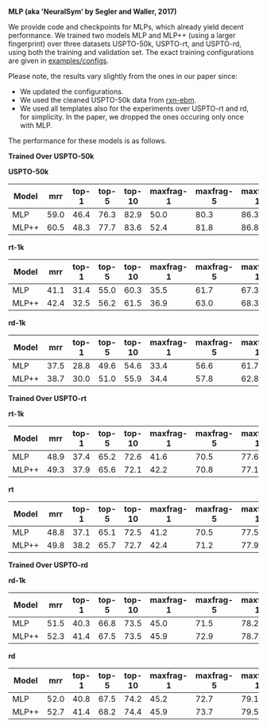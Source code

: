 
**MLP (aka 'NeuralSym' by Segler and Waller, 2017)**

We provide code and checkpoints for MLPs, which already yield decent performance.
We trained two models MLP and MLP++ (using a larger fingerprint) over three datasets USPTO-50k, USPTO-rt, and USPTO-rd, using both the training and validation set.
The exact training configurations are given in [examples/configs](../../examples/configs).

Please note, the results vary slightly from the ones in our paper since:
- We updated the configurations.
- We used the cleaned USPTO-50k data from [rxn-ebm](https://github.com/coleygroup/rxn-ebm). 
- We used all templates also for the experiments over USPTO-rt and rd, for simplicity. In the paper, we dropped the ones occuring only once with MLP. 

The performance for these models is as follows.


**Trained Over USPTO-50k**

**USPTO-50k**

|Model| mrr  |top-1|top-5|top-10|maxfrag-1|maxfrag-5|maxfrag-10|
| --- |---| --- | --- | --- | --- | --- | --- | 
|MLP| 59.0 |46.4|76.3|82.9|50.0|80.3|86.3|
|MLP++|60.5|48.3|77.7|83.6|52.4|81.8|86.8|

**rt-1k**

|Model| mrr |top-1|top-5|top-10|maxfrag-1|maxfrag-5|maxfrag-10|mss|
| --- |---| --- | --- | --- | --- | --- | --- | --- |
|MLP| 41.1 |31.4|55.0|60.3|35.5|61.7|67.3 |43.0|
|MLP++|42.4|32.5|56.2|61.5|36.9|63.0|68.3| 44.2|
**rd-1k**

|Model| mrr|top-1|top-5|top-10|maxfrag-1|maxfrag-5|maxfrag-10|mss|
| --- |---| --- | --- | --- | --- | --- | --- |---|
|MLP| 37.5|28.8|49.6|54.6|33.4|56.6|61.7|29.7|
|MLP++|38.7|30.0|51.0|55.9|34.4|57.8|62.8|31.3|
**Trained Over USPTO-rt**

**rt-1k**

|Model| mrr | top-1 |top-5|top-10| maxfrag-1     | maxfrag-5 | maxfrag-10 |mss|
| --- |---|-------| --- | --- |---------------|----------|---------| ---|
|MLP| 48.9 | 37.4  |65.2|72.6|41.6|70.5|77.6|55.6|
|MLP++|49.3| 37.9  |65.6|72.1 |42.2|70.8|77.1 |54.8|
**rt**

|Model| mrr |top-1|top-5|top-10|maxfrag-1|maxfrag-5|maxfrag-10|mss|
| --- |---| --- | --- | --- | --- | --- | --- | ---|
|MLP| 48.8 |37.1|65.1|72.5|41.2|70.5|77.5|55.1|
|MLP++|49.8|38.2|65.7|72.7|42.4|71.2|77.9|55.6|

**Trained Over USPTO-rd**

**rd-1k**

|Model| mrr  |top-1|top-5|top-10|maxfrag-1|maxfrag-5|maxfrag-10| mss |
| --- |------| --- | --- | --- | --- | --- | --- |-----| 
|MLP| 51.5 |40.3|66.8|73.5|45.0|71.5|78.2|48.7|
|MLP++|52.3|41.4|67.5|73.5|45.9|72.9|78.7|47.8|
**rd**

|Model| mrr  |top-1|top-5|top-10|maxfrag-1|maxfrag-5|maxfrag-10|mss|
| --- |------| --- | --- | --- | --- | --- | --- | --- | 
|MLP| 52.0 |40.8|67.5|74.2|45.2|72.7|79.1|49.0|
|MLP++|52.7|41.4|68.2|74.4|45.9|73.7|79.5|49.1|
